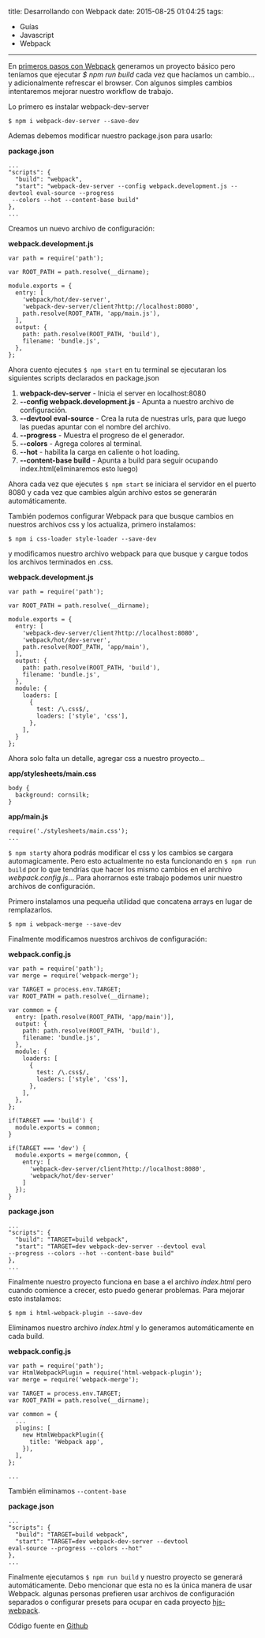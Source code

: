 title: Desarrollando con Webpack
date: 2015-08-25 01:04:25
tags:
- Guías
- Javascript 
- Webpack
---

En [primeros pasos con Webpack](https://luisfuentes.me/primeros-pasos-webpack/) generamos un proyecto básico pero teníamos que ejecutar *$ npm run build* cada vez que hacíamos un cambio... y adicionalmente refrescar el browser. Con algunos simples cambios intentaremos mejorar nuestro workflow de trabajo.  

<!--more-->

Lo primero es instalar webpack-dev-server

    $ npm i webpack-dev-server --save-dev

Ademas debemos modificar nuestro package.json para usarlo:

**package.json**

```
...
"scripts": {
  "build": "webpack",
  "start": "webpack-dev-server --config webpack.development.js --devtool eval-source --progress
 --colors --hot --content-base build"
},
...
```
  Creamos un nuevo archivo de configuración:

**webpack.development.js**

```
var path = require('path');

var ROOT_PATH = path.resolve(__dirname);

module.exports = {
  entry: [
    'webpack/hot/dev-server',
    'webpack-dev-server/client?http://localhost:8080',
    path.resolve(ROOT_PATH, 'app/main.js'),
  ],
  output: {
    path: path.resolve(ROOT_PATH, 'build'),
    filename: 'bundle.js',
  },
};
```

Ahora cuento ejecutes `$ npm start` en tu terminal se ejecutaran los siguientes scripts declarados en package.json

1. **webpack-dev-server** - Inicia el server en localhost:8080
2. **--config webpack.development.js** - Apunta a nuestro archivo de configuración. 
3. **--devtool eval-source** - Crea la ruta de nuestras urls, para que luego las puedas apuntar con el nombre del archivo.
4. **--progress** - Muestra el progreso de el generador. 
5. **--colors** - Agrega colores al terminal. 
6. **--hot** - habilita la carga en caliente o hot loading.
7. **--content-base build** - Apunta a build para seguir ocupando index.html(eliminaremos esto luego)

Ahora cada vez que ejecutes `$ npm start` se iniciara el servidor en el puerto 8080 y cada vez que cambies algún archivo estos se generarán automáticamente.

También podemos configurar Webpack para que busque cambios en nuestros archivos css y los actualiza, primero instalamos:

    $ npm i css-loader style-loader --save-dev

y modificamos nuestro archivo webpack para que busque y cargue todos los archivos terminados en .css.

**webpack.development.js**

```
var path = require('path');

var ROOT_PATH = path.resolve(__dirname);

module.exports = {
  entry: [
    'webpack-dev-server/client?http://localhost:8080',
    'webpack/hot/dev-server',
    path.resolve(ROOT_PATH, 'app/main'),
  ],
  output: {
    path: path.resolve(ROOT_PATH, 'build'),
    filename: 'bundle.js',
  },
  module: {
    loaders: [
      {
        test: /\.css$/,
        loaders: ['style', 'css'],
      },
    ],
  }
};
```

Ahora solo falta un detalle, agregar css a nuestro proyecto...

**app/stylesheets/main.css** 

```
body {
  background: cornsilk;
}
```
**app/main.js**

```
require('./stylesheets/main.css');
...
```

`$ npm start`y ahora podrás modificar el css y los cambios se cargara automagicamente. Pero esto actualmente no esta funcionando en `$ npm run build` por lo que tendrías que hacer los mismo cambios en el archivo *webpack.config.js*... Para ahorrarnos este trabajo podemos unir nuestro archivos de configuración.

Primero instalamos una pequeña utilidad que concatena arrays en lugar de remplazarlos. 

    $ npm i webpack-merge --save-dev

Finalmente modificamos nuestros archivos de configuración:

**webpack.config.js**

```
var path = require('path');
var merge = require('webpack-merge');

var TARGET = process.env.TARGET;
var ROOT_PATH = path.resolve(__dirname);

var common = {
  entry: [path.resolve(ROOT_PATH, 'app/main')],
  output: {
    path: path.resolve(ROOT_PATH, 'build'),
    filename: 'bundle.js',
  },
  module: {
    loaders: [
      {
        test: /\.css$/,
        loaders: ['style', 'css'],
      },
    ],
  },
};

if(TARGET === 'build') {
  module.exports = common;
}

if(TARGET === 'dev') {
  module.exports = merge(common, {
    entry: [
      'webpack-dev-server/client?http://localhost:8080',
      'webpack/hot/dev-server'
    ]
  });
}
```

**package.json**

```
...
"scripts": {
  "build": "TARGET=build webpack",
  "start": "TARGET=dev webpack-dev-server --devtool eval 
--progress --colors --hot --content-base build"
},
...
```

Finalmente nuestro proyecto funciona en base a el archivo *index.html* pero cuando comience a crecer, esto puedo generar problemas. Para mejorar esto instalamos:

    $ npm i html-webpack-plugin --save-dev

Eliminamos nuestro archivo *index.html* y lo generamos automáticamente en cada build.

**webpack.config.js** 

```
var path = require('path');
var HtmlWebpackPlugin = require('html-webpack-plugin');
var merge = require('webpack-merge');

var TARGET = process.env.TARGET;
var ROOT_PATH = path.resolve(__dirname);

var common = {
  ...
  plugins: [
    new HtmlWebpackPlugin({
      title: 'Webpack app',
    }),
  ],
};

...
```

También eliminamos `--content-base`

**package.json**

```
...
"scripts": {
  "build": "TARGET=build webpack",
  "start": "TARGET=dev webpack-dev-server --devtool 
eval-source --progress --colors --hot"
},
...
```

Finalmente ejecutamos `$ npm run build` y nuestro proyecto se generará automáticamente. Debo mencionar que esta no es la única manera de usar Webpack. algunas personas prefieren usar archivos de configuración separados o configurar presets para ocupar en cada proyecto [hjs-webpack](https://github.com/HenrikJoreteg/hjs-webpack). 

Código fuente en [Github](https://github.com/YotaCL/webpack-boilerplate.git) 